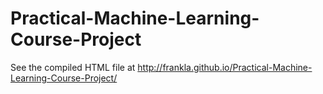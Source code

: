# Practical-Machine-Learning-Course-Project

See the compiled HTML file at
http://frankla.github.io/Practical-Machine-Learning-Course-Project/
